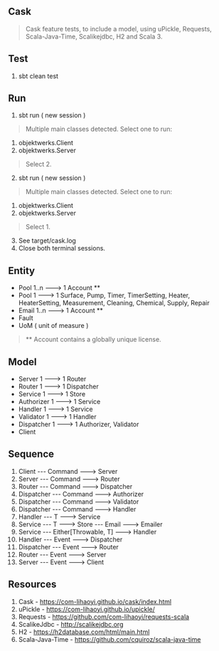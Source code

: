 Cask
----
>Cask feature tests, to include a model, using uPickle, Requests, Scala-Java-Time, Scalikejdbc, H2 and Scala 3.

Test
----
1. sbt clean test

Run
---
1. sbt run ( new session )
>Multiple main classes detected. Select one to run:
1. objektwerks.Client
2. objektwerks.Server
>Select 2.
2. sbt run ( new session )
>Multiple main classes detected. Select one to run:
1. objektwerks.Client
2. objektwerks.Server
>Select 1.
3. See target/cask.log
4. Close both terminal sessions.

Entity
------
* Pool 1..n ---> 1 Account **
* Pool 1 ---> 1 Surface, Pump, Timer, TimerSetting, Heater, HeaterSetting, Measurement, Cleaning, Chemical, Supply, Repair
* Email 1..n ---> 1 Account **
* Fault
* UoM ( unit of measure )
>** Account contains a globally unique license.

Model
-----
* Server 1 ---> 1 Router
* Router 1 ---> 1 Dispatcher
* Service 1 ---> 1 Store
* Authorizer 1 ---> 1 Service
* Handler 1 ---> 1 Service
* Validator 1 ---> 1 Handler
* Dispatcher 1 ---> 1 Authorizer, Validator
* Client

Sequence
--------
1. Client --- Command ---> Server
2. Server --- Command ---> Router
3. Router --- Command ---> Dispatcher
4. Dispatcher --- Command ---> Authorizer
5. Dispatcher --- Command ---> Validator
6. Dispatcher --- Command ---> Handler
7. Handler --- T ---> Service
8. Service --- T ---> Store --- Email ---> Emailer
9. Service --- Either[Throwable, T] ---> Handler
10. Handler --- Event ---> Dispatcher
11. Dispatcher --- Event ---> Router
12. Router --- Event ---> Server
13. Server --- Event ---> Client

Resources
---------
1. Cask - https://com-lihaoyi.github.io/cask/index.html
2. uPickle - https://com-lihaoyi.github.io/upickle/
3. Requests - https://github.com/com-lihaoyi/requests-scala
4. ScalikeJdbc - http://scalikejdbc.org
5. H2 - https://h2database.com/html/main.html
6. Scala-Java-Time - https://github.com/cquiroz/scala-java-time
